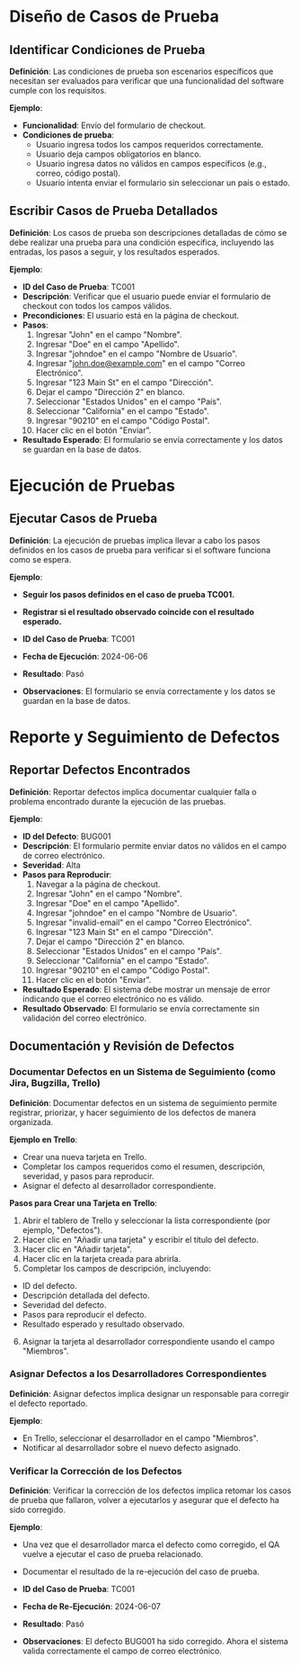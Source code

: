 # Diseño de Casos de Prueba

## Identificar Condiciones de Prueba

**Definición**: Las condiciones de prueba son escenarios específicos que necesitan ser evaluados para verificar que una funcionalidad del software cumple con los requisitos.

**Ejemplo**:
- **Funcionalidad**: Envío del formulario de checkout.
- **Condiciones de prueba**:
  - Usuario ingresa todos los campos requeridos correctamente.
  - Usuario deja campos obligatorios en blanco.
  - Usuario ingresa datos no válidos en campos específicos (e.g., correo, código postal).
  - Usuario intenta enviar el formulario sin seleccionar un país o estado.

## Escribir Casos de Prueba Detallados

**Definición**: Los casos de prueba son descripciones detalladas de cómo se debe realizar una prueba para una condición específica, incluyendo las entradas, los pasos a seguir, y los resultados esperados.

**Ejemplo**:

- **ID del Caso de Prueba**: TC001
- **Descripción**: Verificar que el usuario puede enviar el formulario de checkout con todos los campos válidos.
- **Precondiciones**: El usuario está en la página de checkout.
- **Pasos**:
  1. Ingresar "John" en el campo "Nombre".
  2. Ingresar "Doe" en el campo "Apellido".
  3. Ingresar "johndoe" en el campo "Nombre de Usuario".
  4. Ingresar "john.doe@example.com" en el campo "Correo Electrónico".
  5. Ingresar "123 Main St" en el campo "Dirección".
  6. Dejar el campo "Dirección 2" en blanco.
  7. Seleccionar "Estados Unidos" en el campo "País".
  8. Seleccionar "California" en el campo "Estado".
  9. Ingresar "90210" en el campo "Código Postal".
  10. Hacer clic en el botón "Enviar".
- **Resultado Esperado**: El formulario se envía correctamente y los datos se guardan en la base de datos.

# Ejecución de Pruebas

## Ejecutar Casos de Prueba

**Definición**: La ejecución de pruebas implica llevar a cabo los pasos definidos en los casos de prueba para verificar si el software funciona como se espera.

**Ejemplo**:
- **Seguir los pasos definidos en el caso de prueba TC001.**
- **Registrar si el resultado observado coincide con el resultado esperado.**

- **ID del Caso de Prueba**: TC001
- **Fecha de Ejecución**: 2024-06-06
- **Resultado**: Pasó
- **Observaciones**: El formulario se envía correctamente y los datos se guardan en la base de datos.

# Reporte y Seguimiento de Defectos

## Reportar Defectos Encontrados

**Definición**: Reportar defectos implica documentar cualquier falla o problema encontrado durante la ejecución de las pruebas.

**Ejemplo**:

- **ID del Defecto**: BUG001
- **Descripción**: El formulario permite enviar datos no válidos en el campo de correo electrónico.
- **Severidad**: Alta
- **Pasos para Reproducir**:
  1. Navegar a la página de checkout.
  2. Ingresar "John" en el campo "Nombre".
  3. Ingresar "Doe" en el campo "Apellido".
  4. Ingresar "johndoe" en el campo "Nombre de Usuario".
  5. Ingresar "invalid-email" en el campo "Correo Electrónico".
  6. Ingresar "123 Main St" en el campo "Dirección".
  7. Dejar el campo "Dirección 2" en blanco.
  8. Seleccionar "Estados Unidos" en el campo "País".
  9. Seleccionar "California" en el campo "Estado".
  10. Ingresar "90210" en el campo "Código Postal".
  11. Hacer clic en el botón "Enviar".
- **Resultado Esperado**: El sistema debe mostrar un mensaje de error indicando que el correo electrónico no es válido.
- **Resultado Observado**: El formulario se envía correctamente sin validación del correo electrónico.

## Documentación y Revisión de Defectos

### Documentar Defectos en un Sistema de Seguimiento (como Jira, Bugzilla, Trello)

**Definición**: Documentar defectos en un sistema de seguimiento permite registrar, priorizar, y hacer seguimiento de los defectos de manera organizada.

**Ejemplo en Trello**:
- Crear una nueva tarjeta en Trello.
- Completar los campos requeridos como el resumen, descripción, severidad, y pasos para reproducir.
- Asignar el defecto al desarrollador correspondiente.

**Pasos para Crear una Tarjeta en Trello**:
1. Abrir el tablero de Trello y seleccionar la lista correspondiente (por ejemplo, "Defectos").
2. Hacer clic en "Añadir una tarjeta" y escribir el título del defecto.
3. Hacer clic en "Añadir tarjeta".
4. Hacer clic en la tarjeta creada para abrirla.
5. Completar los campos de descripción, incluyendo:
  - ID del defecto.
  - Descripción detallada del defecto.
  - Severidad del defecto.
  - Pasos para reproducir el defecto.
  - Resultado esperado y resultado observado.
6. Asignar la tarjeta al desarrollador correspondiente usando el campo "Miembros".

### Asignar Defectos a los Desarrolladores Correspondientes

**Definición**: Asignar defectos implica designar un responsable para corregir el defecto reportado.

**Ejemplo**:
- En Trello, seleccionar el desarrollador en el campo "Miembros".
- Notificar al desarrollador sobre el nuevo defecto asignado.

### Verificar la Corrección de los Defectos

**Definición**: Verificar la corrección de los defectos implica retomar los casos de prueba que fallaron, volver a ejecutarlos y asegurar que el defecto ha sido corregido.

**Ejemplo**:
- Una vez que el desarrollador marca el defecto como corregido, el QA vuelve a ejecutar el caso de prueba relacionado.
- Documentar el resultado de la re-ejecución del caso de prueba.

- **ID del Caso de Prueba**: TC001
- **Fecha de Re-Ejecución**: 2024-06-07
- **Resultado**: Pasó
- **Observaciones**: El defecto BUG001 ha sido corregido. Ahora el sistema valida correctamente el campo de correo electrónico.
